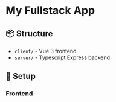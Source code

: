 # My Fullstack App

## 📦 Structure

- `client/` - Vue 3 frontend
- `server/` - Typescript Express backend

## 🚀 Setup

### Frontend
